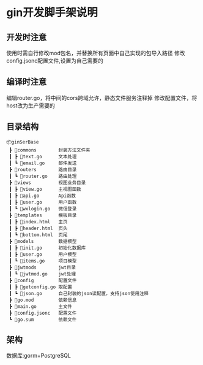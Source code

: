 # gin开发脚手架说明

## 开发时注意
使用时需自行修改mod包名，并替换所有页面中自己实现的包导入路径
修改config.jsonc配置文件,设置为自己需要的

## 编译时注意
编辑router.go，将中间的cors跨域允许，静态文件服务注释掉
修改配置文件，将host改为生产需要的

## 目录结构
```
📦ginSerBase
 ┣ 📂commons        封装方法文件夹
 ┃ ┣ 📜text.go      文本处理
 ┃ ┗ 📜email.go     邮件发送
 ┣ 📂routers        路由目录
 ┃ ┗ 📜router.go    路由处理
 ┣ 📂views          视图业务目录
 ┃ ┣ 📜view.go      主视图函数
 ┃ ┣ 📜api.go       Api函数
 ┃ ┣ 📜user.go      用户函数
 ┃ ┗ 📜wxlogin.go   微信登录
 ┣ 📂templates      模板目录
 ┃ ┣ 📜index.html   主页
 ┃ ┣ 📜header.html  页头
 ┃ ┗ 📜bottom.html  页尾
 ┣ 📂models         数据模型
 ┃ ┣ 📜init.go      初始化数据库
 ┃ ┣ 📜user.go      用户模型
 ┃ ┗ 📜items.go     项目模型
 ┣ 📂jwtmods        jwt目录
 ┃ ┗ 📜jwtmod.go    jwt处理
 ┣ 📂config         配置文件
 ┃ ┣ 📜getconfig.go 取配置
 ┃ ┗ 📜json.go      自己封装的json读配置，支持json使用注释 
 ┣ 📜go.mod         依赖信息
 ┣ 📜main.go        主文件
 ┣ 📜config.jsonc   配置文件
 ┗ 📜go.sum         依赖文件
```

## 架构
数据库:gorm+PostgreSQL